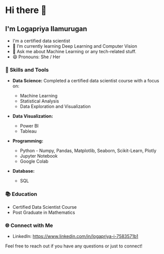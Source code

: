 # Hi there 👋
 ## I'm Logapriya Ilamurugan
- I'm a certified data scientist
- 🌱 I’m currently learning Deep Learning and Computer Vision
- 💬 Ask me about Machine Learning or any tech-related stuff.
- 😄 Pronouns: She / Her
### 🔧 Skills and Tools

- **Data Science:** Completed a certified data scientist course with a focus on:
  - Machine Learning
  - Statistical Analysis
  - Data Exploration and Visualization

- **Data Visualization:**
  - Power BI
  - Tableau

- **Programming:**
  - Python - Numpy, Pandas, Matplotlib, Seaborn, Scikit-Learn, Plotly
  - Jupyter Notebook
  - Google Colab

- **Database:**
  - SQL

### 📚 Education

- Certified Data Scientist Course
- Post Graduate in Mathematics

### 🌐 Connect with Me

- LinkedIn: https://www.linkedin.com/in/logapriya-i-7583571b1

Feel free to reach out if you have any questions or just to connect! 




